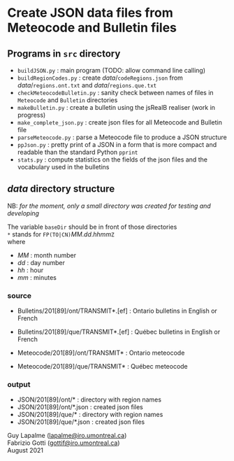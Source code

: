 # Create JSON data files from Meteocode and Bulletin files

## Programs in `src` directory
- `buildJSON.py` : main program (TODO: allow command line calling)
- `buildRegionCodes.py` : create *data*/`codeRegions.json` from *data*/`regions.ont.txt` and *data*/`regions.que.txt`
- `checkMeteocodeBulletin.py` : sanity check between names of files in `Meteocode` and `Bulletin` directories
- `makeBulletin.py` : create a bulletin using the jsRealB realiser (work in progress)
- `make_complete_json.py` : create json files for all Meteocode and Bulletin file
- `parseMeteocode.py` : parse a Meteocode file to produce a JSON structure
- `ppJson.py` : pretty print of a JSON in a form that is more compact and readable than the standard Python `pprint`
- `stats.py` : compute statistics on the fields of the json files and the vocabulary used in the bulletins 

## *data* directory structure

NB: *for the moment, only a small directory was created for testing and developing*

The variable `baseDir` should be in front of those directories  
`*` stands for `FP(TO|CN)`*MM*.*dd*.*hhmm*`Z`  
where  

- *MM* : month number
- *dd* : day number
- *hh* : hour
- *mm* : minutes

### source 
- Bulletins/201[89]/ont/TRANSMIT*.[ef] : Ontario bulletins in English or French
- Bulletins/201[89]/que/TRANSMIT*.[ef] : Québec bulletins in English or French

- Meteocode/201[89]/ont/TRANSMIT* : Ontario meteocode 
- Meteocode/201[89]/que/TRANSMIT* : Québec meteocode 

### output
- JSON/201[89]/ont/* : directory with region names
- JSON/201[89]/ont/*.json : created json files 
- JSON/201[89]/que/* : directory with region names
- JSON/201[89]/que/*.json : created json files 

Guy Lapalme (lapalme@iro.umontreal.ca)  
Fabrizio Gotti (gottif@iro.umontreal.ca)  
August 2021
